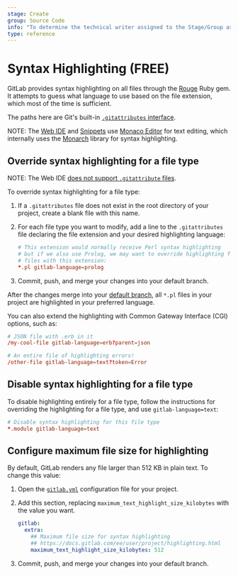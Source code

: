 ```yaml
---
stage: Create
group: Source Code
info: "To determine the technical writer assigned to the Stage/Group associated with this page, see https://about.gitlab.com/handbook/engineering/ux/technical-writing/#assignments"
type: reference
---
```


# Syntax Highlighting **(FREE)**

GitLab provides syntax highlighting on all files through the
[Rouge](https://rubygems.org/gems/rouge) Ruby gem. It attempts to guess what language
to use based on the file extension, which most of the time is sufficient.

The paths here are Git's built-in [`.gitattributes` interface](https://git-scm.com/docs/gitattributes).

NOTE:
The [Web IDE](web_ide/index.md) and [Snippets](../snippets.md) use [Monaco Editor](https://microsoft.github.io/monaco-editor/)
for text editing, which internally uses the [Monarch](https://microsoft.github.io/monaco-editor/monarch.html)
library for syntax highlighting.

## Override syntax highlighting for a file type

NOTE:
The Web IDE [does not support `.gitattribute` files](https://gitlab.com/gitlab-org/gitlab/-/issues/22014).

To override syntax highlighting for a file type:

1. If a `.gitattributes` file does not exist in the root directory of your project,
   create a blank file with this name.
1. For each file type you want to modify, add a line to the `.gitattributes` file
   declaring the file extension and your desired highlighting language:

   ```conf
   # This extension would normally receive Perl syntax highlighting
   # but if we also use Prolog, we may want to override highlighting for
   # files with this extension:
   *.pl gitlab-language=prolog
   ```

1. Commit, push, and merge your changes into your default branch.

After the changes merge into your [default branch](repository/branches/default.md),
all `*.pl` files in your project are highlighted in your preferred language.

You can also extend the highlighting with Common Gateway Interface (CGI) options, such as:

``` conf
# JSON file with .erb in it
/my-cool-file gitlab-language=erb?parent=json

# An entire file of highlighting errors!
/other-file gitlab-language=text?token=Error
```

## Disable syntax highlighting for a file type

To disable highlighting entirely for a file type, follow the instructions for overriding
the highlighting for a file type, and use `gitlab-language=text`:

```conf
# Disable syntax highlighting for this file type
*.module gitlab-language=text
```

## Configure maximum file size for highlighting

By default, GitLab renders any file larger than 512 KB in plain text. To change this value:

1. Open the [`gitlab.yml`](https://gitlab.com/gitlab-org/gitlab-foss/blob/master/config/gitlab.yml.example)
   configuration file for your project.

1. Add this section, replacing `maximum_text_highlight_size_kilobytes` with the value you want.

   ```yaml
   gitlab:
     extra:
       ## Maximum file size for syntax highlighting
       ## https://docs.gitlab.com/ee/user/project/highlighting.html
       maximum_text_highlight_size_kilobytes: 512
   ```

1. Commit, push, and merge your changes into your default branch.
